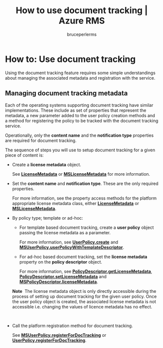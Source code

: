 ﻿---
# required metadata

title: How to use document tracking | Azure RMS
description: The document tracking feature requires some simple understandings about managing the associated metadata and registration with the service.
keywords:
author: bruceperlerms
manager: mbaldwin
ms.date: 04/28/2016
ms.topic: article
ms.prod: azure
ms.service: rights-management
ms.technology: techgroup-identity
ms.assetid: 70E10936-7953-49B0-B0DC-A5E7C4772E60
# optional metadata

#ROBOTS:
audience: developer
#ms.devlang:
ms.reviewer: shubhamp
ms.suite: ems
#ms.tgt_pltfrm:
#ms.custom:

---

# How to: Use document tracking

Using the document tracking feature requires some simple understandings about managing the associated metadata and registration with the service.

## Managing document tracking metadata

Each of the operating systems supporting document tracking have similar implementations. These include as set of properties that represent the metadata, a new parameter added to the user policy creation methods and a method for registering the policy to be tracked with the document tracking service.

Operationally, only the **content name** and the **notification type** properties are required for document tracking.

The sequence of steps you will use to setup document tracking for a given piece of content is:

-   Create a **license metadata** object.

    See [**LicenseMetadata**](/rights-management/sdk/4.2/api/android/com.microsoft.rightsmanagement#msipcthin2_licensemetadata_interface_java) or [**MSLicenseMetadata**](/rights-management/sdk/4.2/api/iOS/mslicensemetadata#msipcthin2_mslicensemetadata_class_objc) for more information.

-   Set the **content name** and **notification type**. These are the only required properties.

    For more information, see the property access methods for the platform appropriate license metadata class, either [**LicenseMetadata**](/rights-management/sdk/4.2/api/android/com.microsoft.rightsmanagement#msipcthin2_licensemetadata_interface_java) or [**MSLicenseMetadata**](/rights-management/sdk/4.2/api/iOS/mslicensemetadata#msipcthin2_mslicensemetadata_class_objc).

-   By policy type; template or ad-hoc:

    -   For template based document tracking, create a **user policy** object passing the license metadata as a parameter.

        For more information, see [**UserPolicy.create**](/rights-management/sdk/4.2/api/android/userpolicy#msipcthin2_userpolicy_class_java) and [**MSUserPolicy.userPolicyWithTemplateDescriptor**](/rights-management/sdk/4.2/api/iOS/msuserpolicy#msipcthin2_msuserpolicy_templatedescriptor_property_objc).

    -   For ad-hoc based document tracking, set the **license metadata** property on the **policy descriptor** object.

        For more information, see [**PolicyDescriptor.getLicenseMetadata**](/rights-management/sdk/4.2/api/android/policydescriptor#msipcthin2_policydescriptor_interface_java), [**PolicyDescriptor.setLicenseMetadata**](/rights-management/sdk/4.2/api/android/policydescriptor#msipcthin2_policydescriptor_setlicensemetadata_java) and [**MSPolicyDescriptor.licenseMetadata**](/rights-management/sdk/4.2/api/iOS/mspolicydescriptor#msipcthin2_mspolicydescriptor_licensemetadata_property_objc).

    **Note**  The license metadata object is only directly accessible during the process of setting up document tracking for the given user policy. Once the user policy object is created, the associated license metadata is not accessible i.e. changing the values of licence metadata has no effect.

     

-   Call the platform registration method for document tracking.

    See [**MSUserPolicy.registerForDocTracking**](/rights-management/sdk/4.2/api/iOS/msuserpolicy#msipcthin2_msuserpolicy_registerfordoctracking_userid_authenticationcallback_completionblock_method_objc) or [**UserPolicy.registerForDocTracking**](/rights-management/sdk/4.2/api/iOS/msuserpolicy#msipcthin2_msuserpolicy_registerfordoctracking_userid_authenticationcallback_completionblock_method_objc).

 

 

